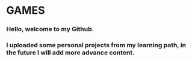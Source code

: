 # GAMES
### Hello, welcome to my Github.
### I uploaded some personal projects from my learning path, in the future I will add more advance content.
